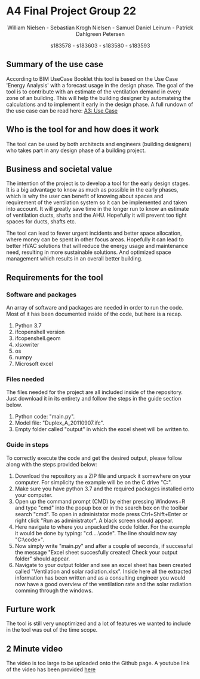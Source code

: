 # A4 Final Project Group 22
<p align="center">
William Nielsen - Sebastian Krogh Nielsen - Samuel Daniel Leinum - Patrick Dahlgreen Petersen
</p>
<p align="center">
s183578 - s183603 - s183580 - s183593
</p>


## Summary of the use case
According to BIM UseCase Booklet this tool is based on the Use Case 'Energy Analysis' with a forecast usage in the design phase. 
The goal of the tool is to contribute with an estimate of the ventilation demand in every zone of an building. This will help the building designer by automateing the calculations and to implement it early in the design phase. A full rundown of the use case can be read here: [A3: Use Case](https://github.com/s183578/41934-Advanced-BIM-Group-22/tree/main/A3_UseCase)

## Who is the tool for and how does it work
The tool can be used by both architects and engineers (building designers) who takes part in any design phase of a building project.

## Business and societal value
The intention of the project is to develop a tool for the early design stages. It is a big advantage to know as much as possible in the early phases, which is why the user can benefit of knowing about spaces and requirement of the ventilation system so it can be implemented and taken into account. It will greatly save time in the longer run to know an estimate of ventilation ducts, shafts and the AHU. Hopefully it will prevent too tight spaces for ducts, shafts etc.

The tool can lead to fewer urgent incidents and better space allocation, where money can be spent in other focus areas. Hopefully it can lead to better HVAC solutions that will reduce the energy usage and maintenance need, resulting in more sustainable solutions. And optimized space management which results in an overall better building.

## Requirements for the tool

###  Software and packages
An array of software and packages are needed in order to run the code. Most of it has been documented inside of the code, but here is a recap.
1. Python 3.7
2. ifcopenshell version
3. ifcopenshell.geom
4. xlsxwriter
5. os
6. numpy
7. Microsoft excel

### Files needed
The files needed for the project are all included inside of the repository. Just download it in its entirety and follow the steps in the guide section below.
1. Python code: "main.py".
2. Model file: "Duplex_A_20110907.ifc".
3. Empty folder called "output" in which the excel sheet will be written to.


### Guide in steps
To correctly execute the code and get the desired output, please follow along with the steps provided below:
1. Download the repository as a ZIP file and unpack it somewhere on your computer. For simplicity the example will be on the C drive "C:\".
2. Make sure you have python 3.7 and the required packages installed onto your computer.
3. Open up the command prompt (CMD) by either pressing Windows+R and type "cmd" into the popup box or in the search box on the toolbar search "cmd". To open in administator mode press Ctrl+Shift+Enter or right click "Run as administrator". A black screen should appear.
4. Here navigate to where you unpacked the code folder. For the example it would be done by typing: "cd..\..\code". The line should now say "C:\code>".
5. Now simply write "main.py" and after a couple of seconds, if successful the message "Excel sheet succesfully created! Check your output folder" should appear.
6. Navigate to your output folder and see an excel sheet has been created called "Ventilation and solar radiation.xlsx". Inside here all the extracted information has been written and as a consulting engineer you would now have a good overview of the ventilation rate and the solar radiation comming through the windows.


## Furture work
The tool is still very unoptimized and a lot of features we wanted to include in the tool was out of the time scope. 


## 2 Minute video
The video is too large to be uploaded onto the Github page. A youtube link of the video has been provided [here](https://www.youtube.com/watch?v=Rjm7t6r-z-k)
